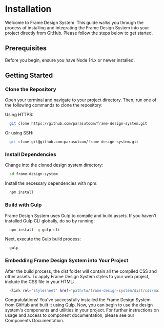 # Installation

Welcome to Frame Design System. This guide walks you through the process of installing and integrating the Frame Design System into your project directly from GitHub. Please follow the steps below to get started.

## Prerequisites

Before you begin, ensure you have Node 14.x or newer installed.

## Getting Started

### Clone the Repository

Open your terminal and navigate to your project directory. Then, run one of the following commands to clone the repository:

Using HTTPS:

```bash
  git clone https://github.com/parasutcom/frame-design-system.git
```

Or using SSH:

```bash
  git clone git@github.com:parasutcom/frame-design-system.git
```

### Install Dependencies

Change into the cloned design system directory:

```bash
  cd frame-design-system
```

Install the necessary dependencies with npm:

```bash
  npm install
```

### Build with Gulp

Frame Design System uses Gulp to compile and build assets. If you haven't installed Gulp CLI globally, do so by running:

```bash
  npm install -g gulp-cli
```

Next, execute the Gulp build process:

```bash
  gulp
```

### Embedding Frame Design System into Your Project

After the build process, the dist folder will contain all the compiled CSS and other assets. To apply Frame Design System styles to your web project, include the CSS file in your HTML:

```bash
  <link rel="stylesheet" href="path/to/frame-design-system/dist/css/main.css">
```

Congratulations! You've successfully installed the Frame Design System from GitHub and built it using Gulp. Now, you can begin to use the design system's components and utilities in your project. For further instructions on usage and access to component documentation, please see our Components Documentation.
